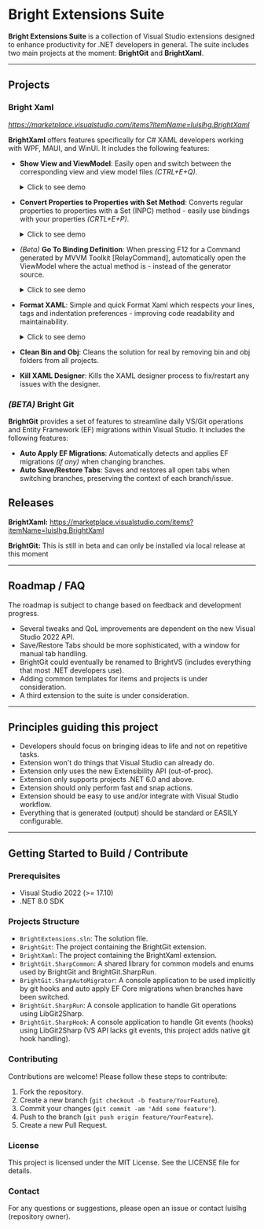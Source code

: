 # Bright Extensions Suite

**Bright Extensions Suite** is a collection of Visual Studio extensions designed to enhance productivity for .NET developers in general.
The suite includes two main projects at the moment: **BrightGit** and **BrightXaml**.

---
## Projects

### Bright Xaml
_https://marketplace.visualstudio.com/items?itemName=luislhg.BrightXaml_

**BrightXaml** offers features specifically for C# XAML developers working with WPF, MAUI, and WinUI. It includes the following features:

- **Show View and ViewModel**: Easily open and switch between the corresponding view and view model files _(CTRL+E+Q)_.
  <details>
    <summary>Click to see demo</summary>
    <img src="https://github.com/user-attachments/assets/2f30bab8-32d0-4d25-988f-208dd86a77a0" width="80%" />
  </details>
  
- **Convert Properties to Properties with Set Method**: Converts regular properties to properties with a Set (INPC) method - easily use bindings with your properties _(CRTL+E+P)_.
  <details>
    <summary>Click to see demo</summary>
    <img src="https://github.com/user-attachments/assets/c8c0e95f-cf03-43b0-bffb-a156d687e9b2" width="80%" />
  </details>

- _(Beta)_ **Go To Binding Definition**: When pressing F12 for a Command generated by MVVM Toolkit [RelayCommand], automatically open the ViewModel where the actual method is - instead of the generator source.
  <details>
    <summary>Click to see demo</summary>
    <img src="https://github.com/user-attachments/assets/0821d763-13b5-45ec-aec1-fc3d6495a825" width="80%" />
  </details>

- **Format XAML**: Simple and quick Format Xaml which respects your lines, tags and indentation preferences - improving code readability and maintainability. 
  <details>
    <summary>Click to see demo</summary>
    <img src="https://github.com/user-attachments/assets/dc36425a-403d-4ac5-b8bb-74dfc35aaaf9" width="80%" />
  </details>

- **Clean Bin and Obj**: Cleans the solution for real by removing bin and obj folders from all projects.
- **Kill XAML Designer**: Kills the XAML designer process to fix/restart any issues with the designer.

### _(BETA)_ Bright Git

**BrightGit** provides a set of features to streamline daily VS/Git operations and Entity Framework (EF) migrations within Visual Studio. It includes the following features:

- **Auto Apply EF Migrations**: Automatically detects and applies EF migrations _(if any)_ when changing branches.
- **Auto Save/Restore Tabs**: Saves and restores all open tabs when switching branches, preserving the context of each branch/issue.

## Releases

**BrightXaml:** https://marketplace.visualstudio.com/items?itemName=luislhg.BrightXaml

**BrightGit:** This is still in beta and can only be installed via local release at this moment

---
## Roadmap / FAQ

The roadmap is subject to change based on feedback and development progress.

- Several tweaks and QoL improvements are dependent on the new Visual Studio 2022 API.
- Save/Restore Tabs should be more sophisticated, with a window for manual tab handling.
- BrightGit could eventually be renamed to BrightVS (includes everything that most .NET developers use).
- Adding common templates for items and projects is under consideration.
- A third extension to the suite is under consideration.

---
## Principles guiding this project
- Developers should focus on bringing ideas to life and not on repetitive tasks.
- Extension won't do things that Visual Studio can already do.
- Extension only uses the new Extensibility API (out-of-proc).
- Extension only supports projects .NET 6.0 and above.
- Extension should only perform fast and snap actions.
- Extension should be easy to use and/or integrate with Visual Studio workflow.
- Everything that is generated (output) should be standard or EASILY configurable.

---
## Getting Started to Build / Contribute

### Prerequisites

- Visual Studio 2022 (>= 17.10)
- .NET 8.0 SDK

### Projects Structure

- `BrightExtensions.sln`: The solution file.
- `BrightGit`: The project containing the BrightGit extension.
- `BrightXaml`: The project containing the BrightXaml extension.
- `BrightGit.SharpCommon`: A shared library for common models and enums used by BrightGit and BrightGit.SharpRun.
- `BrightGit.SharpAutoMigrator`: A console application to be used implicitly by git hooks and auto apply EF Core migrations when branches have been switched.
- `BrightGit.SharpRun`: A console application to handle Git operations using LibGit2Sharp.
- `BrightGit.SharpHook`: A console application to handle Git events (hooks) using LibGit2Sharp (VS API lacks git events, this project adds native git hook handling).

### Contributing

Contributions are welcome! Please follow these steps to contribute:

1. Fork the repository.
2. Create a new branch (`git checkout -b feature/YourFeature`).
3. Commit your changes (`git commit -am 'Add some feature'`).
4. Push to the branch (`git push origin feature/YourFeature`).
5. Create a new Pull Request.

### License

This project is licensed under the MIT License. See the LICENSE file for details.

### Contact

For any questions or suggestions, please open an issue or contact luislhg (repository owner).
